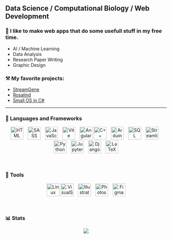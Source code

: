 ## Data Science / Computational Biology / Web Development

### 🔬 I like to make web apps that do some usefull stuff in my free time.
- AI / Machine Learning
- Data Analysis
- Research Paper Writing
- Graphic Design

### ⚒ My favorite projects:
- [StreamGene](https://github.com/tcchola/streamgene)
- [Rosalind ](https://github.com/tcchola/bioinformatics)
- [Small OS in C#](https://github.com/tcchola/malos)
---

### 🧰 Languages and Frameworks
	
<p align="center">
  <img alt="HTML" width="40px" style="margin-right: 10px;" src="https://cdn.jsdelivr.net/gh/devicons/devicon/icons/html5/html5-plain.svg" />
  <img alt="SASS" width="40px" style="margin-right: 10px;" src="https://cdn.jsdelivr.net/gh/devicons/devicon@latest/icons/sass/sass-original.svg" />
  <img alt="JavaScript" width="40px" style="margin-right: 10px;" src="https://cdn.jsdelivr.net/gh/devicons/devicon@latest/icons/javascript/javascript-original.svg" />
  <img alt="Vite" width="40px" style="margin-right: 10px;" src="https://cdn.jsdelivr.net/gh/devicons/devicon@latest/icons/vitejs/vitejs-original.svg" />
  <img alt="Angular" width="40px" src="https://cdn.jsdelivr.net/gh/devicons/devicon@latest/icons/angular/angular-original.svg" />
  <img alt="C++" width="40px" style="margin-right: 10px;" src="https://cdn.jsdelivr.net/gh/devicons/devicon@latest/icons/cplusplus/cplusplus-original.svg" />
  <img  alt="Arduino" width="40px" style="margin-right: 10px;"src="https://cdn.jsdelivr.net/gh/devicons/devicon@latest/icons/arduino/arduino-original-wordmark.svg" />
  <img alt="SQL" width="40px" style="margin-right: 10px;" src="https://cdn.jsdelivr.net/gh/devicons/devicon@latest/icons/azuresqldatabase/azuresqldatabase-original.svg" />
  <img alt="Streamlit" width="40px" style="margin-right: 10px;" src="https://cdn.jsdelivr.net/gh/devicons/devicon@latest/icons/streamlit/streamlit-original.svg" />
  <img alt="Python" width="40px" style="margin-right: 10px;" src="https://cdn.jsdelivr.net/gh/devicons/devicon@latest/icons/python/python-original.svg" />
  <img alt="Jupyter" width="40px" style="margin-right: 10px;" src="https://cdn.jsdelivr.net/gh/devicons/devicon@latest/icons/jupyter/jupyter-original-wordmark.svg" />
  <img alt="Django" width="40px" style="margin-right: 10px;" src="https://cdn.jsdelivr.net/gh/devicons/devicon@latest/icons/django/django-plain.svg" />
  <img alt="LaTeX" width="40px" src="https://cdn.jsdelivr.net/gh/devicons/devicon@latest/icons/latex/latex-original.svg" />
</p>


<br />          

### 🧰 Tools

<p align="center">
  <img alt="Linux" width="40px" src="https://cdn.jsdelivr.net/gh/devicons/devicon@latest/icons/linux/linux-original.svg" />       
  <img alt="VisualStudio" width="40px" style="margin-right: 10px;" src="https://cdn.jsdelivr.net/gh/devicons/devicon@latest/icons/visualstudio/visualstudio-original.svg" />
  <img alt="Illustrator" width="40px" style="margin-right: 10px;" src="https://cdn.jsdelivr.net/gh/devicons/devicon/icons/illustrator/illustrator-line.svg" />
  <img alt="Photoshop" width="40px" style="margin-right: 10px;" src="https://cdn.jsdelivr.net/gh/devicons/devicon@latest/icons/photoshop/photoshop-original.svg" />
  <img alt="Figma" width="40px" src="https://cdn.jsdelivr.net/gh/devicons/devicon/icons/figma/figma-original.svg" />
</p>

<br/>

### 📊 Stats

<div align="center">
  <img src="https://github-readme-stats.vercel.app/api/top-langs/?username=tcchola&theme=blueberry&show_icons=true&hide_border=false&layout=compact" />
</div>
